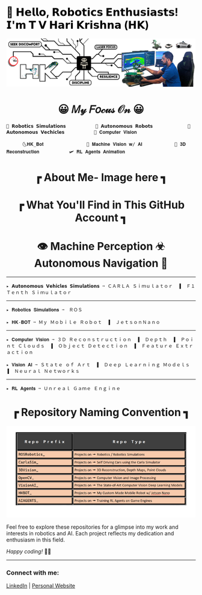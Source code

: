 <h1 style="color: black;">🤖 𝗛𝗲𝗹𝗹𝗼, 𝗥𝗼𝗯𝗼𝘁𝗶𝗰𝘀 𝗘𝗻𝘁𝗵𝘂𝘀𝗶𝗮𝘀𝘁𝘀! 𝗜'𝗺 𝗧 𝗩 𝗛𝗮𝗿𝗶 𝗞𝗿𝗶𝘀𝗵𝗻𝗮 (𝗛𝗞)</h1>

![Alt text for your image](LinedIN_Cover_picture_V4_GitHub.png)

<h1 align="center"> 😀 𝑀𝓎 𝐹𝑜𝒸𝓊𝓈 𝒪𝓃 😀 </h1>
                
    🤖 𝗥𝗼𝗯𝗼𝘁𝗶𝗰𝘀 𝗦𝗶𝗺𝘂𝗹𝗮𝘁𝗶𝗼𝗻𝘀           🚆 𝗔𝘂𝘁𝗼𝗻𝗼𝗺𝗼𝘂𝘀 𝗥𝗼𝗯𝗼𝘁𝘀             🚗 𝗔𝘂𝘁𝗼𝗻𝗼𝗺𝗼𝘂𝘀 𝗩𝗲𝗰𝗵𝗶𝗰𝗹𝗲𝘀           🚧 𝐂𝐨𝐦𝐩𝐮𝐭𝐞𝐫 𝐕𝐢𝐬𝐢𝐨𝐧 
    
          🌜𝐇𝐊_𝐁𝐨𝐭                🧠 𝐌𝐚𝐜𝐡𝐢𝐧𝐞 𝐕𝐢𝐬𝐢𝐨𝐧 𝐰/ 𝐀𝐈            🗾 𝟑𝐃 𝐑𝐞𝐜𝐨𝐧𝐬𝐭𝐫𝐮𝐜𝐭𝐢𝐨𝐧           🛩️ 𝐑𝐋 𝐀𝐠𝐞𝐧𝐭𝐬 𝐀𝐧𝐢𝐦𝐚𝐭𝐢𝐨𝐧




  <h1 align="center">┏ About Me- Image here ┓</h1>

  <h1 align="center">┏ What You'll Find in This GitHub Account ┓</h1>

  <h1 align="center"> 👁️ Machine Perception ☣ Autonomous Navigation 🎢</h1>
  
  ------
    ▸ 𝗔𝘂𝘁𝗼𝗻𝗼𝗺𝗼𝘂𝘀 𝗩𝗲𝗵𝗶𝗰𝗹𝗲𝘀 𝗦𝗶𝗺𝘂𝗹𝗮𝘁𝗶𝗼𝗻𝘀 ➙ ＣＡＲＬＡ Ｓｉｍｕｌａｔｏｒ  ▐  Ｆ１ Ｔｅｎｔｈ Ｓｉｍｕｌａｔｏｒ
  ------
    ▸ 𝐑𝐨𝐛𝐨𝐭𝐢𝐜𝐬 𝐒𝐢𝐦𝐮𝐥𝐚𝐭𝐢𝐨𝐧𝐬 ➙　ＲＯＳ
   
    ▸ 𝐇𝐊-𝐁𝐎𝐓 ➙ Ｍｙ Ｍｏｂｉｌｅ Ｒｏｂｏｔ  ▐  ＪｅｔｓｏｎＮａｎｏ
  ------  
    ▸ 𝐂𝐨𝐦𝐩𝐮𝐭𝐞𝐫 𝐕𝐢𝐬𝐢𝐨𝐧 ➙ ３Ｄ Ｒｅｃｏｎｓｔｒｕｃｔｉｏｎ  ▐  Ｄｅｐｔｈ  ▐  Ｐｏｉｎｔ Ｃｌｏｕｄｓ  ▐  Ｏｂｊｅｃｔ Ｄｅｔｅｃｔｉｏｎ  ▐  Ｆｅａｔｕｒｅ Ｅｘｔｒａｃｔｉｏｎ

    ▸ 𝐕𝐢𝐬𝐢𝐨𝐧 𝐀𝐈 ➙ Ｓｔａｔｅ ｏｆ Ａｒｔ  ▐  Ｄｅｅｐ Ｌｅａｒｎｉｎｇ Ｍｏｄｅｌｓ  ▐  Ｎｅｕｒａｌ Ｎｅｔｗｏｒｋｓ
  ------
    ▸ 𝐑𝐋 𝐀𝐠𝐞𝐧𝐭𝐬 ➙ Ｕｎｒｅａｌ Ｇａｍｅ Ｅｎｇｉｎｅ
 

<h1 align="center">┏ Repository Naming Convention ┓</h1>

![Alt text for your image](repo_naming_table.png)

Feel free to explore these repositories for a glimpse into my work and interests in robotics and AI. Each project reflects my dedication and enthusiasm in this field.

_Happy coding!_ 🚀🤖

---

### Connect with me:

[LinkedIn](#) | [Personal Website](#)
